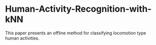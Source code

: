 # Human-Activity-Recognition-with-kNN
This paper presents an offline method for classifying locomotion type human activities.


